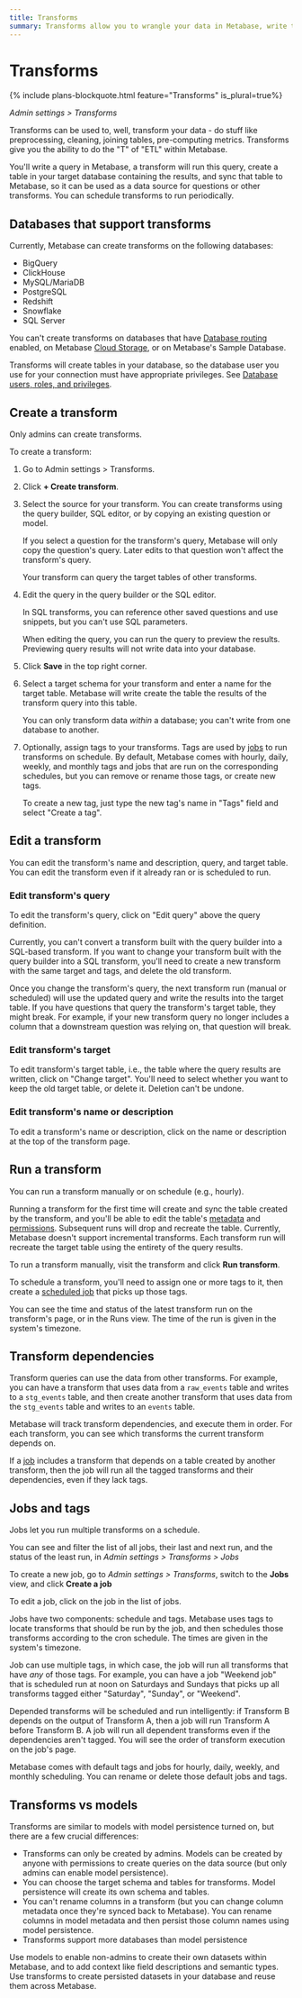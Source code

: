 ```yaml
---
title: Transforms
summary: Transforms allow you to wrangle your data in Metabase, write the query results back to your database, and reuse them in Metabase as sources for new queries.
---
```


# Transforms

{% include plans-blockquote.html feature="Transforms" is_plural=true%}

_Admin settings > Transforms_

Transforms can be used to, well, transform your data - do stuff like preprocessing, cleaning, joining tables, pre-computing metrics. Transforms give you the ability to do the "T" of "ETL" within Metabase.

You'll write a query in Metabase, a transform will run this query, create a table in your target database containing the results, and sync that table to Metabase, so it can be used as a data source for questions or other transforms. You can schedule transforms to run periodically.

## Databases that support transforms

Currently, Metabase can create transforms on the following databases:

- BigQuery
- ClickHouse
- MySQL/MariaDB
- PostgreSQL
- Redshift
- Snowflake
- SQL Server

You can't create transforms on databases that have [Database routing](../permissions/database-routing.md) enabled, on Metabase [Cloud Storage](../cloud/storage.md), or on Metabase's Sample Database.

Transforms will create tables in your database, so the database user you use for your connection must have appropriate privileges. See [Database users, roles, and privileges](../databases/users-roles-privileges.md).

## Create a transform

Only admins can create transforms.

To create a transform:

1. Go to Admin settings > Transforms.
2. Click **+ Create transform**.
3. Select the source for your transform. You can create transforms using the query builder, SQL editor, or by copying an existing question or model.

   If you select a question for the transform's query, Metabase will only copy the question's query. Later edits to that question won't affect the transform's query.

   Your transform can query the target tables of other transforms.

4. Edit the query in the query builder or the SQL editor.

   In SQL transforms, you can reference other saved questions and use snippets, but you can't use SQL parameters.

   When editing the query, you can run the query to preview the results. Previewing query results will not write data into your database.

5. Click **Save** in the top right corner.
6. Select a target schema for your transform and enter a name for the target table. Metabase will write create the table the results of the transform query into this table.

   You can only transform data _within_ a database; you can't write from one database to another.

7. Optionally, assign tags to your transforms. Tags are used by [jobs](#jobs-and-tags) to run transforms on schedule. By default, Metabase comes with hourly, daily, weekly, and monthly tags and jobs that are run on the corresponding schedules, but you can remove or rename those tags, or create new tags.

   To create a new tag, just type the new tag's name in "Tags" field and select "Create a tag".

## Edit a transform

You can edit the transform's name and description, query, and target table. You can edit the transform even if it already ran or is scheduled to run.

### Edit transform's query

To edit the transform's query, click on "Edit query" above the query definition.

Currently, you can't convert a transform built with the query builder into a SQL-based transform. If you want to change your transform built with the query builder into a SQL transform, you'll need to create a new transform with the same target and tags, and delete the old transform.

Once you change the transform's query, the next transform run (manual or scheduled) will use the updated query and write the results into the target table. If you have questions that query the transform's target table, they might break. For example, if your new transform query no longer includes a column that a downstream question was relying on, that question will break.

### Edit transform's target

To edit transform's target table, i.e., the table where the query results are written, click on "Change target". You'll need to select whether you want to keep the old target table, or delete it. Deletion can't be undone.

### Edit transform's name or description

To edit a transform's name or description, click on the name or description at the top of the transform page.

## Run a transform

You can run a transform manually or on schedule (e.g., hourly).

Running a transform for the first time will create and sync the table created by the transform, and you'll be able to edit the table's [metadata](./metadata-editing.md) and [permissions](../permissions/data.md). Subsequent runs will drop and recreate the table. Currently, Metabase doesn't support incremental transforms. Each transform run will recreate the target table using the entirety of the query results.

To run a transform manually, visit the transform and click **Run transform**.

To schedule a transform, you'll need to assign one or more tags to it, then create a [scheduled job](#jobs-and-tags) that picks up those tags.

You can see the time and status of the latest transform run on the transform's page, or in the Runs view. The time of the run is given in the system's timezone.

## Transform dependencies

Transform queries can use the data from other transforms. For example, you can have a transform that uses data from a `raw_events` table and writes to a `stg_events` table, and then create another transform that uses data from the `stg_events` table and writes to an `events` table.

Metabase will track transform dependencies, and execute them in order. For each transform, you can see which transforms the current transform depends on.

If a [job](#jobs-and-tags) includes a transform that depends on a table created by another transform, then the job will run all the tagged transforms and their dependencies, even if they lack tags.

## Jobs and tags

Jobs let you run multiple transforms on a schedule.

You can see and filter the list of all jobs, their last and next run, and the status of the least run, in _Admin settings > Transforms > Jobs_

To create a new job, go to _Admin settings > Transforms_, switch to the **Jobs** view, and click **Create a job**

To edit a job, click on the job in the list of jobs.

Jobs have two components: schedule and tags. Metabase uses tags to locate transforms that should be run by the job, and then schedules those transforms according to the cron schedule. The times are given in the system's timezone.

Job can use multiple tags, in which case, the job will run all transforms that have _any_ of those tags. For example, you can have a job "Weekend job" that is scheduled run at noon on Saturdays and Sundays that picks up all transforms tagged either "Saturday", "Sunday", or "Weekend".

Depended transforms will be scheduled and run intelligently: if Transform B depends on the output of Transform A, then a job will run Transform A before Transform B. A job will run all dependent transforms even if the dependencies aren't tagged. You will see the order of transform execution on the job's page.

Metabase comes with default tags and jobs for hourly, daily, weekly, and monthly scheduling. You can rename or delete those default jobs and tags.

## Transforms vs models

Transforms are similar to models with model persistence turned on, but there are a few crucial differences:

- Transforms can only be created by admins. Models can be created by anyone with permissions to create queries on the data source (but only admins can enable model persistence).
- You can choose the target schema and tables for transforms. Model persistence will create its own schema and tables.
- You can't rename columns in a transform (but you can change column metadata once they're synced back to Metabase). You can rename columns in model metadata and then persist those column names using model persistence.
- Transforms support more databases than model persistence

Use models to enable non-admins to create their own datasets within Metabase, and to add context like field descriptions and semantic types. Use transforms to create persisted datasets in your database and reuse them across Metabase.
